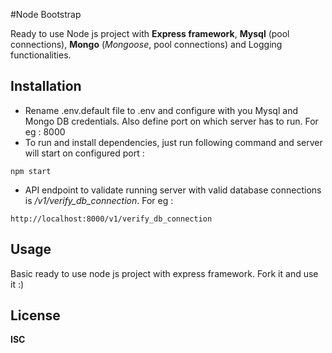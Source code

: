 #Node Bootstrap

Ready to use Node js project with **Express framework**, **Mysql** (pool connections), **Mongo** (*Mongoose*, pool connections) and Logging functionalities.

## Installation 
* Rename .env.default file to .env and configure with you Mysql and Mongo DB credentials. Also define port on which server has to run. For eg : 8000
* To run and install dependencies, just run following command and server will start on configured port :
```
npm start
```
* API endpoint to validate running server with valid database connections is */v1/verify_db_connection*. For eg :
 ```
http://localhost:8000/v1/verify_db_connection
```
## Usage
Basic ready to use node js project with express framework. Fork it and use it :)
## License
**ISC**
